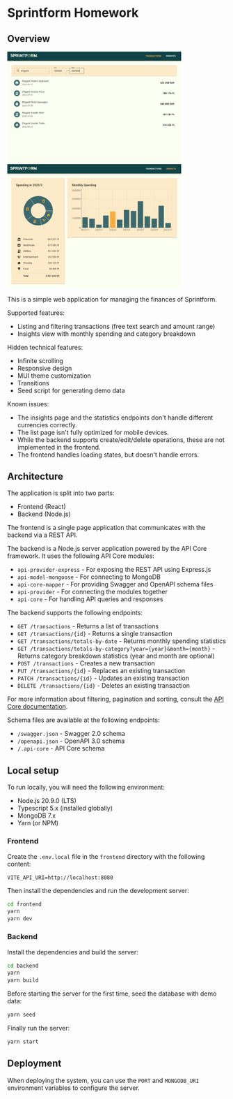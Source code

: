 # Sprintform Homework

## Overview

<p float="left">
 <img src="media/transactions.png" alt="drawing" width="400"/>
 <img src="media/insights.png" alt="drawing" width="400"/>
</p>

This is a simple web application for managing the finances of Sprintform.

Supported features:
- Listing and filtering transactions (free text search and amount range)
- Insights view with monthly spending and category breakdown

Hidden technical features:
- Infinite scrolling
- Responsive design
- MUI theme customization
- Transitions
- Seed script for generating demo data

Known issues:
- The insights page and the statistics endpoints don't handle different currencies correctly.
- The list page isn't fully optimized for mobile devices.
- While the backend supports create/edit/delete operations, these are not implemented in the frontend.
- The frontend handles loading states, but doesn't handle errors.

## Architecture

The application is split into two parts:
- Frontend (React)
- Backend (Node.js)

The frontend is a single page application that communicates with the backend via a REST API. 

The backend is a Node.js server application powered by the API Core framework. It uses the following API Core modules:
- `api-provider-express` - For exposing the REST API using Express.js
- `api-model-mongoose` - For connecting to MongoDB
- `api-core-mapper` - For providing Swagger and OpenAPI schema files
- `api-provider` - For connecting the modules together
- `api-core` - For handling API queries and responses

The backend supports the following endpoints:
- `GET /transactions` - Returns a list of transactions
- `GET /transactions/{id}` - Returns a single transaction
- `GET /transactions/totals-by-date` - Returns monthly spending statistics
- `GET /transactions/totals-by-category?year={year}&month={month}` - Returns category breakdown statistics (year and month are optional)
- `POST /transactions` - Creates a new transaction
- `PUT /transactions/{id}` - Replaces an existing transaction
- `PATCH /transactions/{id}` - Updates an existing transaction
- `DELETE /transactions/{id}` - Deletes an existing transaction

For more information about filtering, pagination and sorting, consult the [API Core documentation](https://github.com/ajuhos/api-core/wiki/High-level-access-(REST-API)).

Schema files are available at the following endpoints:
- `/swagger.json` - Swagger 2.0 schema
- `/openapi.json` - OpenAPI 3.0 schema
- `/.api-core` - API Core schema

## Local setup

To run locally, you will need the following environment:
- Node.js 20.9.0 (LTS)
- Typescript 5.x (installed globally)
- MongoDB 7.x
- Yarn (or NPM)

### Frontend

Create the `.env.local` file in the `frontend` directory with the following content:
```dotenv
VITE_API_URI=http://localhost:8080
```

Then install the dependencies and run the development server:
```bash
cd frontend
yarn
yarn dev
```

### Backend

Install the dependencies and build the server:
```bash
cd backend
yarn
yarn build
```

Before starting the server for the first time, seed the database with demo data:
```bash
yarn seed
```

Finally run the server:
```bash
yarn start
```

## Deployment

When deploying the system, you can use the `PORT` and `MONGODB_URI` environment variables to configure the server.